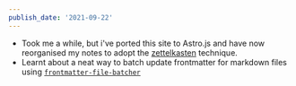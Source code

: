 ```yaml
---
publish_date: '2021-09-22'
---
```


- Took me a while, but i've ported this site to Astro.js and have now reorganised my notes to adopt the [zettelkasten](../index-notes/zettelkasten.md) technique.
- Learnt about a neat way to batch update frontmatter for markdown files using [`frontmatter-file-batcher`](https://github.com/hilja/file-batcher)
